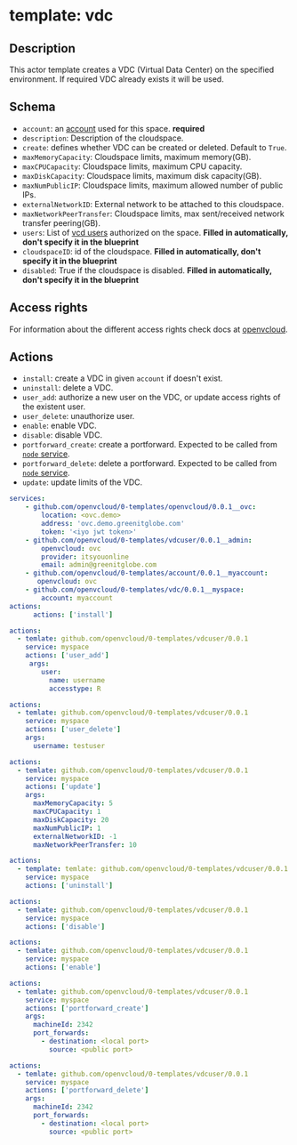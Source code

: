 # template: vdc

## Description

This actor template creates a VDC (Virtual Data Center) on the specified environment. If required VDC already exists it will be used.

## Schema

- `account`: an [account](../account) used for this space. **required**
- `description`: Description of the cloudspace.
- `create`: defines whether VDC can be created or deleted. Default to `True`.
- `maxMemoryCapacity`: Cloudspace limits, maximum memory(GB).
- `maxCPUCapacity`: Cloudspace limits, maximum CPU capacity.
- `maxDiskCapacity`: Cloudspace limits, maximum disk capacity(GB).
- `maxNumPublicIP`: Cloudspace limits, maximum allowed number of public IPs.
- `externalNetworkID`: External network to be attached to this cloudspace.
- `maxNetworkPeerTransfer`: Cloudspace limits, max sent/received network transfer peering(GB).
- `users`: List of [vcd users](#vdc-user) authorized on the space. **Filled in automatically, don't specify it in the blueprint**
- `cloudspaceID`: id of the cloudspace. **Filled in automatically, don't specify it in the blueprint**
- `disabled`: True if the cloudspace is disabled. **Filled in automatically, don't specify it in the blueprint**

## Access rights

For information about the different access rights check docs at [openvcloud](https://github.com/0-complexity/openvcloud/blob/2.1.7/docs/EndUserPortal/Authorization/AuthorizationModel.md).

## Actions

- `install`: create a VDC in given `account` if doesn't exist.
- `uninstall`: delete a VDC.
- `user_add`: authorize a new user on the VDC, or update access rights of the existent user.
- `user_delete`: unauthorize user.
- `enable`: enable VDC.
- `disable`: disable VDC.
- `portforward_create`: create a portforward. Expected to be called from [`node` service](../node).
- `portforward_delete`: delete a portforward. Expected to be called from [`node` service](../node).
- `update`: update limits of the VDC.

```yaml
services:
    - github.com/openvcloud/0-templates/openvcloud/0.0.1__ovc:
        location: <ovc.demo>
        address: 'ovc.demo.greenitglobe.com'
        token: '<iyo jwt token>'
    - github.com/openvcloud/0-templates/vdcuser/0.0.1__admin:
        openvcloud: ovc
        provider: itsyouonline
        email: admin@greenitglobe.com
    - github.com/openvcloud/0-templates/account/0.0.1__myaccount:
       openvcloud: ovc
    - github.com/openvcloud/0-templates/vdc/0.0.1__myspace:
        account: myaccount
actions:
      actions: ['install']
```

```yaml
actions:
  - temlate: github.com/openvcloud/0-templates/vdcuser/0.0.1
    service: myspace
    actions: ['user_add']
     args:
        user:
          name: username
          accesstype: R
```

```yaml
actions:
  - temlate: github.com/openvcloud/0-templates/vdcuser/0.0.1
    service: myspace
    actions: ['user_delete']
    args:
      username: testuser
```

```yaml
actions:
  - temlate: github.com/openvcloud/0-templates/vdcuser/0.0.1
    service: myspace
    actions: ['update']
    args:
      maxMemoryCapacity: 5
      maxCPUCapacity: 1
      maxDiskCapacity: 20
      maxNumPublicIP: 1
      externalNetworkID: -1
      maxNetworkPeerTransfer: 10
```

```yaml
actions:
  - template: temlate: github.com/openvcloud/0-templates/vdcuser/0.0.1
    service: myspace
    actions: ['uninstall']
```

```yaml
actions:
  - temlate: github.com/openvcloud/0-templates/vdcuser/0.0.1
    service: myspace
    actions: ['disable']
```

```yaml
actions:
  - temlate: github.com/openvcloud/0-templates/vdcuser/0.0.1
    service: myspace
    actions: ['enable']
```

```yaml
actions:
  - temlate: github.com/openvcloud/0-templates/vdcuser/0.0.1
    service: myspace
    actions: ['portforward_create']
    args:
      machineId: 2342
      port_forwards:
        - destination: <local port>
          source: <public port>
```

```yaml
actions:
  - temlate: github.com/openvcloud/0-templates/vdcuser/0.0.1
    service: myspace
    actions: ['portforward_delete']
    args:
      machineId: 2342
      port_forwards:
        - destination: <local port>
          source: <public port>
```